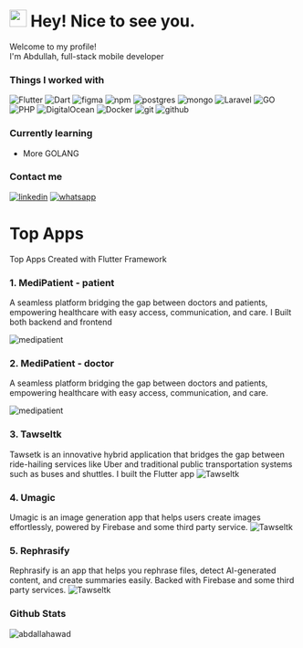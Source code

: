 <h1><img src="https://emojis.slackmojis.com/emojis/images/1531849430/4246/blob-sunglasses.gif?1531849430" width="30"/> Hey! Nice to see you.</h1>


<p>Welcome to my profile! </br> I'm Abdullah, full-stack mobile developer  </p>
<h3>Things I worked with</h3>
<p>
  <img alt="Flutter" src="https://img.shields.io/badge/-Flutter-13548b?style=flat-square&logo=flutter&logoColor=white" />
   <img alt="Dart" src="https://img.shields.io/badge/-Dart-13548b?style=flat-square&logo=dart&logoColor=white" />
 <img alt="figma" src="https://img.shields.io/badge/-figma-1e1e1e?style=rounded-square&logo=figma&logoColor=red" />
<!-- a comment in html 
  <img alt="html5" src="https://img.shields.io/badge/-HTML5-E34F26?style=flat-square&logo=html5&logoColor=white" />
   <img alt="Css" src="https://img.shields.io/badge/-CSS3-1d3aaa?style=flat-square&logo=css3&logoColor=white" /> -->
  <img alt="npm" src="https://img.shields.io/badge/-NPM-CB3837?style=flat-square&logo=npm&logoColor=white" />
  <img alt="postgres" src="https://img.shields.io/badge/-PostgreSQL-FFFFFF?style=flat-square&logo=PostgreSQL&logoColor=blue" />
  <img alt="mongo" src="https://img.shields.io/badge/-MongoDB-FFFFFF?style=flat-square&logo=MongoDB&logoColor=green" />
  

  <img alt="Laravel" src="https://img.shields.io/badge/-Laravel-8f0808?style=rounded-square&logo=laravel&logoColor=white" />
  
   <img alt="GO" src="https://img.shields.io/badge/-Go-00a7d0?style=rounded-square&logo=go&logoColor=white" />
   <img alt="PHP" src="https://img.shields.io/badge/-php-FFFFFF?style=rounded-square&logo=php&logoColor=intego" />
   <img alt="DigitalOcean" src="https://img.shields.io/badge/-Digital%20Ocean-blue?style=rounded-square&logo=digitalocean&logoColor=white" />
    <img alt="Docker" src="https://img.shields.io/badge/-Docker-FFFFFF?style=flat-square&logo=docker&logoColor=blue" />
   <img alt="git" src="https://img.shields.io/badge/-Git-F05032?style=flat-square&logo=git&logoColor=white" />
 <img alt="github" src="https://img.shields.io/badge/-GitHub-000000?style=flat-square&logo=github&logoColor=white" />
   
</p>

<h3>Currently learning</h3>
<ul>
  
<li>More GOLANG</li>
  
</ul>

<h3>Contact me</h3>


<a href="https://www.linkedin.com/in/abdallah-awad-777212171/"><img src="https://img.shields.io/badge/-linkedin-0a66c2?style=rounded-square&logo=linkedin&logoColor=white"  alt="linkedin"></a>
<a href="https://wa.me/+201281767802"><img src="https://img.shields.io/badge/-whatsapp-48e965?style=rounded-square&logo=whatsapp&logoColor=white" alt="whatsapp" ></a>

<!-- a comment in html -->
# Top Apps
Top Apps Created with Flutter Framework
### 1. MediPatient - patient
  A seamless platform bridging the gap between doctors and patients, empowering healthcare with easy access, communication, and care.
  I Built both backend and frontend

<img alt="medipatient" src="https://i.postimg.cc/WzkpVX9W/medipatient-patient.png" />

### 2. MediPatient - doctor
  A seamless platform bridging the gap between doctors and patients, empowering healthcare with easy access, communication, and care.

<img alt="medipatient" src="https://i.postimg.cc/BQ9Tx71M/medipatient-doctor.png" />


### 3. Tawseltk
 Tawsetk is an innovative hybrid application that bridges the gap between ride-hailing services like Uber and traditional public transportation systems such as buses and shuttles.
 I built the Flutter app 
<img alt="Tawseltk" src="https://i.postimg.cc/438fG3cn/tawseltk.png" />

### 4. Umagic
 Umagic is an image generation app that helps users create images effortlessly, powered by Firebase and some third party service.
<img alt="Tawseltk" src="https://i.postimg.cc/fyfg4V3r/Umagic.png" />

### 5. Rephrasify
 Rephrasify is an app that helps you rephrase files, detect AI-generated content, and create summaries easily. Backed with Firebase and some third party services.
<img alt="Tawseltk" src="https://i.postimg.cc/mZydgFDd/rephrasify.png" />


<h3>Github Stats</h3>
<p align="start"><img align="center" src="https://github-readme-stats.vercel.app/api?username=Abdallahawd&theme=tokyonight&show_icons=true" alt="abdallahawad" /></p>




